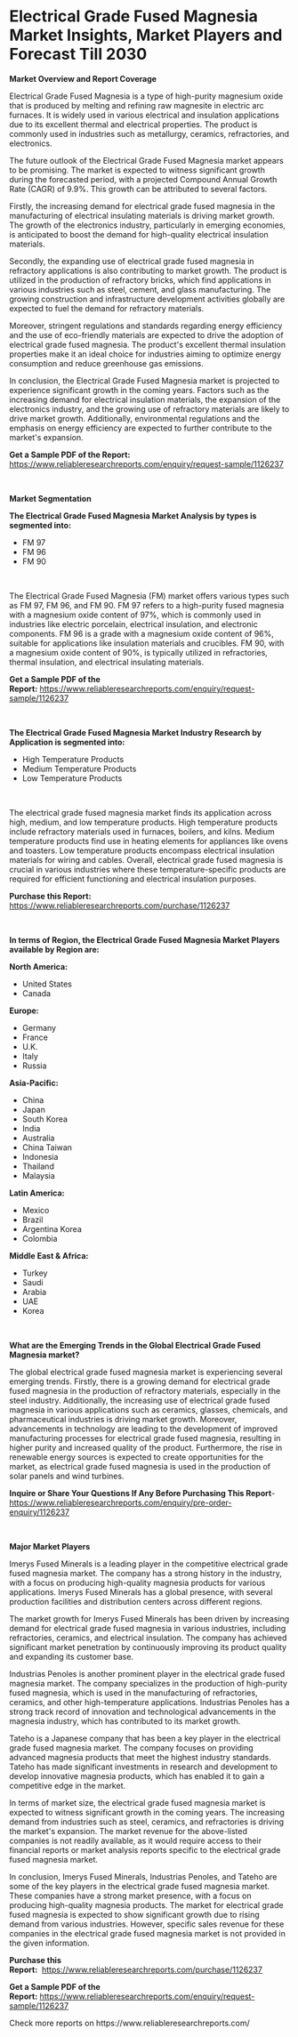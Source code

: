 <p><h1>Electrical Grade Fused Magnesia Market Insights, Market Players and Forecast Till 2030</h1></p><p><strong>Market Overview and Report Coverage</strong></p>
<p><p>Electrical Grade Fused Magnesia is a type of high-purity magnesium oxide that is produced by melting and refining raw magnesite in electric arc furnaces. It is widely used in various electrical and insulation applications due to its excellent thermal and electrical properties. The product is commonly used in industries such as metallurgy, ceramics, refractories, and electronics.</p><p>The future outlook of the Electrical Grade Fused Magnesia market appears to be promising. The market is expected to witness significant growth during the forecasted period, with a projected Compound Annual Growth Rate (CAGR) of 9.9%. This growth can be attributed to several factors.</p><p>Firstly, the increasing demand for electrical grade fused magnesia in the manufacturing of electrical insulating materials is driving market growth. The growth of the electronics industry, particularly in emerging economies, is anticipated to boost the demand for high-quality electrical insulation materials.</p><p>Secondly, the expanding use of electrical grade fused magnesia in refractory applications is also contributing to market growth. The product is utilized in the production of refractory bricks, which find applications in various industries such as steel, cement, and glass manufacturing. The growing construction and infrastructure development activities globally are expected to fuel the demand for refractory materials.</p><p>Moreover, stringent regulations and standards regarding energy efficiency and the use of eco-friendly materials are expected to drive the adoption of electrical grade fused magnesia. The product's excellent thermal insulation properties make it an ideal choice for industries aiming to optimize energy consumption and reduce greenhouse gas emissions.</p><p>In conclusion, the Electrical Grade Fused Magnesia market is projected to experience significant growth in the coming years. Factors such as the increasing demand for electrical insulation materials, the expansion of the electronics industry, and the growing use of refractory materials are likely to drive market growth. Additionally, environmental regulations and the emphasis on energy efficiency are expected to further contribute to the market's expansion.</p></p>
<p><strong>Get a Sample PDF of the Report:</strong> <a href="https://www.reliableresearchreports.com/enquiry/request-sample/1126237">https://www.reliableresearchreports.com/enquiry/request-sample/1126237</a></p>
<p>&nbsp;</p>
<p><strong>Market Segmentation</strong></p>
<p><strong>The Electrical Grade Fused Magnesia Market Analysis by types is segmented into:</strong></p>
<p><ul><li>FM 97</li><li>FM 96</li><li>FM 90</li></ul></p>
<p>&nbsp;</p>
<p><p>The Electrical Grade Fused Magnesia (FM) market offers various types such as FM 97, FM 96, and FM 90. FM 97 refers to a high-purity fused magnesia with a magnesium oxide content of 97%, which is commonly used in industries like electric porcelain, electrical insulation, and electronic components. FM 96 is a grade with a magnesium oxide content of 96%, suitable for applications like insulation materials and crucibles. FM 90, with a magnesium oxide content of 90%, is typically utilized in refractories, thermal insulation, and electrical insulating materials.</p></p>
<p><strong>Get a Sample PDF of the Report:</strong>&nbsp;<a href="https://www.reliableresearchreports.com/enquiry/request-sample/1126237">https://www.reliableresearchreports.com/enquiry/request-sample/1126237</a></p>
<p>&nbsp;</p>
<p><strong>The Electrical Grade Fused Magnesia Market Industry Research by Application is segmented into:</strong></p>
<p><ul><li>High Temperature Products</li><li>Medium Temperature Products</li><li>Low Temperature Products</li></ul></p>
<p>&nbsp;</p>
<p><p>The electrical grade fused magnesia market finds its application across high, medium, and low temperature products. High temperature products include refractory materials used in furnaces, boilers, and kilns. Medium temperature products find use in heating elements for appliances like ovens and toasters. Low temperature products encompass electrical insulation materials for wiring and cables. Overall, electrical grade fused magnesia is crucial in various industries where these temperature-specific products are required for efficient functioning and electrical insulation purposes.</p></p>
<p><strong>Purchase this Report:</strong>&nbsp; <a href="https://www.reliableresearchreports.com/purchase/1126237">https://www.reliableresearchreports.com/purchase/1126237</a></p>
<p>&nbsp;</p>
<p><strong>In terms of Region, the Electrical Grade Fused Magnesia Market Players available by Region are:</strong></p>
<p>
    <p> <strong> North America: </strong>
        <ul>
            <li>United States</li>
            <li>Canada</li>
        </ul>
        </p> 
    <p> <strong> Europe: </strong>
        <ul>
            <li>Germany</li>
            <li>France</li>
            <li>U.K.</li>
            <li>Italy</li>
            <li>Russia</li>
        </ul>
        </p> 
    <p> <strong> Asia-Pacific: </strong>
        <ul>
            <li>China</li>
            <li>Japan</li>
            <li>South Korea</li>
            <li>India</li>
            <li>Australia</li>
            <li>China Taiwan</li>
            <li>Indonesia</li>
            <li>Thailand</li>
            <li>Malaysia</li>
        </ul>
        </p> 
    <p> <strong> Latin America: </strong>
        <ul>
            <li>Mexico</li>
            <li>Brazil</li>
            <li>Argentina Korea</li>
            <li>Colombia</li>
        </ul>
        </p> 
    <p> <strong> Middle East & Africa: </strong>
        <ul>
            <li>Turkey</li>
            <li>Saudi</li>
            <li>Arabia</li>
            <li>UAE</li>
            <li>Korea</li>
        </ul>
    </p>
    </p>
<p>&nbsp;</p>
<p><strong>What are the Emerging Trends in the Global Electrical Grade Fused Magnesia market?</strong></p>
<p><p>The global electrical grade fused magnesia market is experiencing several emerging trends. Firstly, there is a growing demand for electrical grade fused magnesia in the production of refractory materials, especially in the steel industry. Additionally, the increasing use of electrical grade fused magnesia in various applications such as ceramics, glasses, chemicals, and pharmaceutical industries is driving market growth. Moreover, advancements in technology are leading to the development of improved manufacturing processes for electrical grade fused magnesia, resulting in higher purity and increased quality of the product. Furthermore, the rise in renewable energy sources is expected to create opportunities for the market, as electrical grade fused magnesia is used in the production of solar panels and wind turbines.</p></p>
<p><strong>Inquire or Share Your Questions If Any Before Purchasing This Report</strong>- <a href="https://www.reliableresearchreports.com/enquiry/pre-order-enquiry/1126237">https://www.reliableresearchreports.com/enquiry/pre-order-enquiry/1126237</a></p>
<p>&nbsp;</p>
<p><strong>Major Market Players</strong></p>
<p><p>Imerys Fused Minerals is a leading player in the competitive electrical grade fused magnesia market. The company has a strong history in the industry, with a focus on producing high-quality magnesia products for various applications. Imerys Fused Minerals has a global presence, with several production facilities and distribution centers across different regions.</p><p>The market growth for Imerys Fused Minerals has been driven by increasing demand for electrical grade fused magnesia in various industries, including refractories, ceramics, and electrical insulation. The company has achieved significant market penetration by continuously improving its product quality and expanding its customer base.</p><p>Industrias Penoles is another prominent player in the electrical grade fused magnesia market. The company specializes in the production of high-purity fused magnesia, which is used in the manufacturing of refractories, ceramics, and other high-temperature applications. Industrias Penoles has a strong track record of innovation and technological advancements in the magnesia industry, which has contributed to its market growth.</p><p>Tateho is a Japanese company that has been a key player in the electrical grade fused magnesia market. The company focuses on providing advanced magnesia products that meet the highest industry standards. Tateho has made significant investments in research and development to develop innovative magnesia products, which has enabled it to gain a competitive edge in the market.</p><p>In terms of market size, the electrical grade fused magnesia market is expected to witness significant growth in the coming years. The increasing demand from industries such as steel, ceramics, and refractories is driving the market's expansion. The market revenue for the above-listed companies is not readily available, as it would require access to their financial reports or market analysis reports specific to the electrical grade fused magnesia market.</p><p>In conclusion, Imerys Fused Minerals, Industrias Penoles, and Tateho are some of the key players in the electrical grade fused magnesia market. These companies have a strong market presence, with a focus on producing high-quality magnesia products. The market for electrical grade fused magnesia is expected to show significant growth due to rising demand from various industries. However, specific sales revenue for these companies in the electrical grade fused magnesia market is not provided in the given information.</p></p>
<p><strong>Purchase this Report:</strong>&nbsp;&nbsp;<a href="https://www.reliableresearchreports.com/purchase/1126237">https://www.reliableresearchreports.com/purchase/1126237</a></p>
<p></p>
<p><strong>Get a Sample PDF of the Report:</strong>&nbsp;<a href="https://www.reliableresearchreports.com/enquiry/request-sample/1126237">https://www.reliableresearchreports.com/enquiry/request-sample/1126237</a></p>
<p>Check more reports on https://www.reliableresearchreports.com/</p>